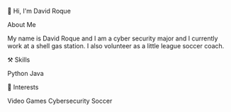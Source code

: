 👏 Hi, I'm David Roque

About Me

My name is David Roque and I am a cyber security major and I currently work at a shell gas station. I also volunteer as a little league soccer coach.

⚒️ Skills

Python Java

🎉 Interests

Video Games Cybersecurity Soccer
